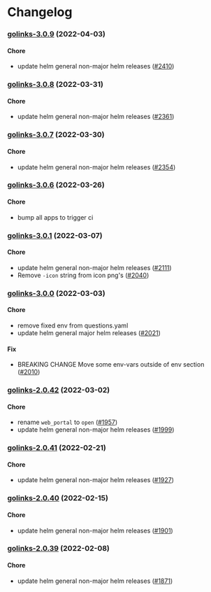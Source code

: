 # Changelog<br>


<a name="golinks-3.0.9"></a>
### [golinks-3.0.9](https://github.com/truecharts/apps/compare/golinks-3.0.8...golinks-3.0.9) (2022-04-03)

#### Chore

* update helm general non-major helm releases ([#2410](https://github.com/truecharts/apps/issues/2410))



<a name="golinks-3.0.8"></a>
### [golinks-3.0.8](https://github.com/truecharts/apps/compare/golinks-3.0.7...golinks-3.0.8) (2022-03-31)

#### Chore

* update helm general non-major helm releases ([#2361](https://github.com/truecharts/apps/issues/2361))



<a name="golinks-3.0.7"></a>
### [golinks-3.0.7](https://github.com/truecharts/apps/compare/golinks-3.0.6...golinks-3.0.7) (2022-03-30)

#### Chore

* update helm general non-major helm releases ([#2354](https://github.com/truecharts/apps/issues/2354))



<a name="golinks-3.0.6"></a>
### [golinks-3.0.6](https://github.com/truecharts/apps/compare/golinks-3.0.5...golinks-3.0.6) (2022-03-26)

#### Chore

* bump all apps to trigger ci



<a name="golinks-3.0.1"></a>
### [golinks-3.0.1](https://github.com/truecharts/apps/compare/golinks-3.0.0...golinks-3.0.1) (2022-03-07)

#### Chore

* update helm general non-major helm releases ([#2111](https://github.com/truecharts/apps/issues/2111))
* Remove `-icon` string from icon png's ([#2040](https://github.com/truecharts/apps/issues/2040))



<a name="golinks-3.0.0"></a>
### [golinks-3.0.0](https://github.com/truecharts/apps/compare/golinks-2.0.42...golinks-3.0.0) (2022-03-03)

#### Chore

* remove fixed env from questions.yaml
* update helm general major helm releases ([#2021](https://github.com/truecharts/apps/issues/2021))

#### Fix

* BREAKING CHANGE Move some env-vars outside of env section ([#2010](https://github.com/truecharts/apps/issues/2010))



<a name="golinks-2.0.42"></a>
### [golinks-2.0.42](https://github.com/truecharts/apps/compare/golinks-2.0.41...golinks-2.0.42) (2022-03-02)

#### Chore

* rename `web_portal` to `open` ([#1957](https://github.com/truecharts/apps/issues/1957))
* update helm general non-major helm releases ([#1999](https://github.com/truecharts/apps/issues/1999))



<a name="golinks-2.0.41"></a>
### [golinks-2.0.41](https://github.com/truecharts/apps/compare/golinks-2.0.40...golinks-2.0.41) (2022-02-21)

#### Chore

* update helm general non-major helm releases ([#1927](https://github.com/truecharts/apps/issues/1927))



<a name="golinks-2.0.40"></a>
### [golinks-2.0.40](https://github.com/truecharts/apps/compare/golinks-2.0.39...golinks-2.0.40) (2022-02-15)

#### Chore

* update helm general non-major helm releases ([#1901](https://github.com/truecharts/apps/issues/1901))



<a name="golinks-2.0.39"></a>
### [golinks-2.0.39](https://github.com/truecharts/apps/compare/golinks-2.0.38...golinks-2.0.39) (2022-02-08)

#### Chore

* update helm general non-major helm releases ([#1871](https://github.com/truecharts/apps/issues/1871))


